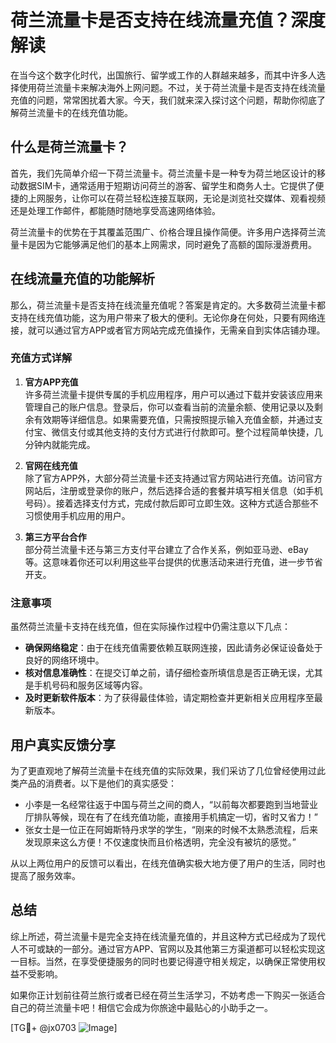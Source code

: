 # 荷兰流量卡是否支持在线流量充值？深度解读

在当今这个数字化时代，出国旅行、留学或工作的人群越来越多，而其中许多人选择使用荷兰流量卡来解决海外上网问题。不过，关于荷兰流量卡是否支持在线流量充值的问题，常常困扰着大家。今天，我们就来深入探讨这个问题，帮助你彻底了解荷兰流量卡的在线充值功能。

## 什么是荷兰流量卡？

首先，我们先简单介绍一下荷兰流量卡。荷兰流量卡是一种专为荷兰地区设计的移动数据SIM卡，通常适用于短期访问荷兰的游客、留学生和商务人士。它提供了便捷的上网服务，让你可以在荷兰轻松连接互联网，无论是浏览社交媒体、观看视频还是处理工作邮件，都能随时随地享受高速网络体验。

荷兰流量卡的优势在于其覆盖范围广、价格合理且操作简便。许多用户选择荷兰流量卡是因为它能够满足他们的基本上网需求，同时避免了高额的国际漫游费用。

## 在线流量充值的功能解析

那么，荷兰流量卡是否支持在线流量充值呢？答案是肯定的。大多数荷兰流量卡都支持在线充值功能，这为用户带来了极大的便利。无论你身在何处，只要有网络连接，就可以通过官方APP或者官方网站完成充值操作，无需亲自到实体店铺办理。

### 充值方式详解

1. **官方APP充值**  
   许多荷兰流量卡提供专属的手机应用程序，用户可以通过下载并安装该应用来管理自己的账户信息。登录后，你可以查看当前的流量余额、使用记录以及剩余有效期等详细信息。如果需要充值，只需按照提示输入充值金额，并通过支付宝、微信支付或其他支持的支付方式进行付款即可。整个过程简单快捷，几分钟内就能完成。

2. **官网在线充值**  
   除了官方APP外，大部分荷兰流量卡还支持通过官方网站进行充值。访问官方网站后，注册或登录你的账户，然后选择合适的套餐并填写相关信息（如手机号码）。接着选择支付方式，完成付款后即可立即生效。这种方式适合那些不习惯使用手机应用的用户。

3. **第三方平台合作**  
   部分荷兰流量卡还与第三方支付平台建立了合作关系，例如亚马逊、eBay等。这意味着你还可以利用这些平台提供的优惠活动来进行充值，进一步节省开支。

### 注意事项

虽然荷兰流量卡支持在线充值，但在实际操作过程中仍需注意以下几点：

- **确保网络稳定**：由于在线充值需要依赖互联网连接，因此请务必保证设备处于良好的网络环境中。
- **核对信息准确性**：在提交订单之前，请仔细检查所填信息是否正确无误，尤其是手机号码和服务区域等内容。
- **及时更新软件版本**：为了获得最佳体验，请定期检查并更新相关应用程序至最新版本。

## 用户真实反馈分享

为了更直观地了解荷兰流量卡在线充值的实际效果，我们采访了几位曾经使用过此类产品的消费者。以下是他们的真实感受：

- 小李是一名经常往返于中国与荷兰之间的商人，“以前每次都要跑到当地营业厅排队等候，现在有了在线充值功能，直接用手机搞定一切，省时又省力！”
- 张女士是一位正在阿姆斯特丹求学的学生，“刚来的时候不太熟悉流程，后来发现原来这么方便！不仅速度快而且价格透明，完全没有被坑的感觉。”

从以上两位用户的反馈可以看出，在线充值确实极大地方便了用户的生活，同时也提高了服务效率。

## 总结

综上所述，荷兰流量卡是完全支持在线流量充值的，并且这种方式已经成为了现代人不可或缺的一部分。通过官方APP、官网以及其他第三方渠道都可以轻松实现这一目标。当然，在享受便捷服务的同时也要记得遵守相关规定，以确保正常使用权益不受影响。

如果你正计划前往荷兰旅行或者已经在荷兰生活学习，不妨考虑一下购买一张适合自己的荷兰流量卡吧！相信它会成为你旅途中最贴心的小助手之一。

[TG💪+ @jx0703 ![Image](https://github.com/user-attachments/assets/dbca1d08-cadb-493c-b0ec-ad6f7a83f270)]